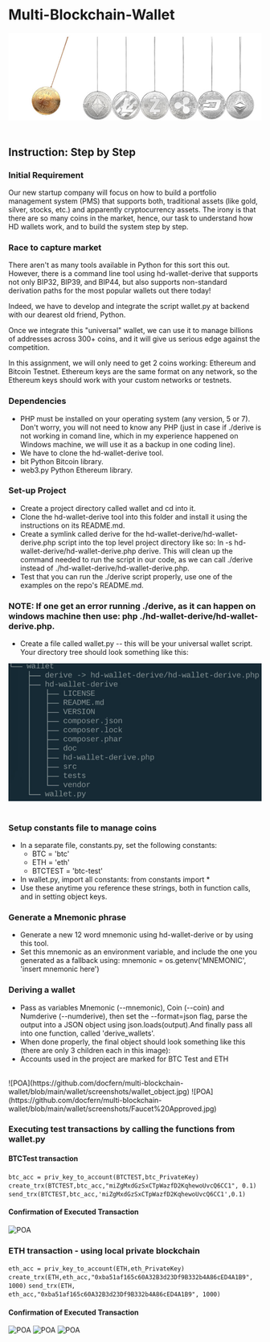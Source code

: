 # Multi-Blockchain-Wallet

![POA](https://github.com/docfern/multi-blockchain-wallet/blob/main/wallet/screenshots/newtons_coin_cradle.jpg)
<br>
<br>
## Instruction: Step by Step
### Initial Requirement
Our new startup company will focus on how to build a portfolio management system (PMS) that supports both, traditional assets (like gold, silver, stocks, etc.) and apparently cryptocurrency assets. The irony is that there are so many coins in the market, hence, our task to understand how HD wallets work, and to build the system step by step.<br>

### Race to capture market
There aren't as many tools available in Python for this sort this out. However, there is a command line tool using hd-wallet-derive that supports not only BIP32, BIP39, and BIP44, but also supports non-standard derivation paths for the most popular wallets out there today!<br>

Indeed, we have to develop and integrate the script wallet.py at backend with our dearest old friend, Python.<br>

Once we integrate this "universal" wallet, we can use it to manage billions of addresses across 300+ coins, and it will give us serious edge against the competition.<br>

In this assignment, we will only need to get 2 coins working: Ethereum and Bitcoin Testnet. Ethereum keys are the same format on any network, so the Ethereum keys should work with your custom networks or testnets.<br>

### Dependencies

- PHP must be installed on your operating system (any version, 5 or 7). Don't worry, you will not need to know any PHP (just in case if ./derive is not working in comand line, which in my experience happened on Windows machine, we will use it as a backup in one coding line).
- We have to clone the hd-wallet-derive tool.
- bit Python Bitcoin library.
- web3.py Python Ethereum library.

### Set-up Project

- Create a project directory called wallet and cd into it.
- Clone the hd-wallet-derive tool into this folder and install it using the instructions on its README.md.
- Create a symlink called derive for the hd-wallet-derive/hd-wallet-derive.php script into the top level project directory like so: ln -s hd-wallet-derive/hd-wallet-derive.php derive. This will clean up the command needed to run the script in our code, as we can call ./derive instead of ./hd-wallet-derive/hd-wallet-derive.php.
- Test that you can run the ./derive script properly, use one of the examples on the repo's README.md.

### NOTE: If one get an error running ./derive, as it can happen on windows machine then use: php ./hd-wallet-derive/hd-wallet-derive.php.
- Create a file called wallet.py -- this will be your universal wallet script.
Your directory tree should look something like this:

![POA](https://github.com/docfern/multi-blockchain-wallet/blob/main/wallet/screenshots/tree.jpg)
<br>
<br>
### Setup constants file to manage coins
- In a separate file, constants.py, set the following constants:
  - BTC = 'btc'
  - ETH = 'eth'
  - BTCTEST = 'btc-test'
- In wallet.py, import all constants: from constants import *
- Use these anytime you reference these strings, both in function calls, and in setting object keys.

### Generate a Mnemonic phrase
- Generate a new 12 word mnemonic using hd-wallet-derive or by using this tool.
- Set this mnemonic as an environment variable, and include the one you generated as a fallback using: mnemonic = os.getenv('MNEMONIC', 'insert mnemonic here')

### Deriving a wallet
- Pass as variables Mnemonic (--mnemonic), Coin (--coin) and Numderive (--numderive), then set the --format=json flag, parse the output into a JSON object using json.loads(output).And finally pass all into one function, called 'derive_wallets'.
- When done properly, the final object should look something like this (there are only 3 children each in this image):
- Accounts used in the project are marked for BTC Test and ETH<br> 
<br>
![POA](https://github.com/docfern/multi-blockchain-wallet/blob/main/wallet/screenshots/wallet_object.jpg)
![POA](https://github.com/docfern/multi-blockchain-wallet/blob/main/wallet/screenshots/Faucet%20Approved.jpg)

### Executing test transactions by calling the functions from wallet.py
#### BTCTest transaction
```btc_acc = priv_key_to_account(BTCTEST,btc_PrivateKey) ``` ```create_trx(BTCTEST,btc_acc,"miZgMxdGzSxCTpWazfD2KqhewoUvcQ6CC1", 0.1)``` ```send_trx(BTCTEST,btc_acc,'miZgMxdGzSxCTpWazfD2KqhewoUvcQ6CC1',0.1)```
<br>
#### Confirmation of Executed Transaction

![POA](https://github.com/docfern/multi-blockchain-wallet/blob/main/wallet/screenshots/btc_confirm.jpg)

### ETH transaction - using local private blockchain
```eth_acc = priv_key_to_account(ETH,eth_PrivateKey) ```
```create_trx(ETH,eth_acc,"0xba51af165c60A32B3d23Df9B332b4A86cED4A1B9", 1000)``` 
```send_trx(ETH, eth_acc,"0xba51af165c60A32B3d23Df9B332b4A86cED4A1B9", 1000)```
#### Confirmation of Executed Transaction

![POA](https://github.com/docfern/multi-blockchain-wallet/blob/main/wallet/screenshots/eth_trans_config.jpg)
![POA](https://github.com/docfern/multi-blockchain-wallet/blob/main/wallet/screenshots/hd_wallet_eth.jpg)
![POA](https://github.com/docfern/multi-blockchain-wallet/blob/main/wallet/screenshots/subprocess%20json.jpg)

